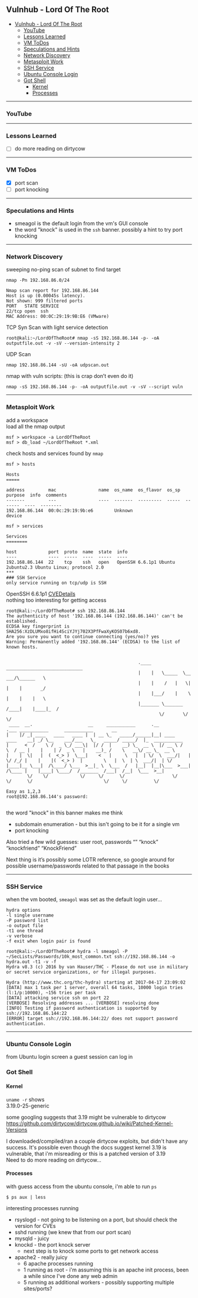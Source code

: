 ## Vulnhub - Lord Of The Root
<!-- TOC -->

- [Vulnhub - Lord Of The Root](#vulnhub---lord-of-the-root)
    - [YouTube](#youtube)
    - [Lessons Learned](#lessons-learned)
    - [VM ToDos](#vm-todos)
    - [Speculations and Hints](#speculations-and-hints)
    - [Network Discovery](#network-discovery)
    - [Metasploit Work](#metasploit-work)
    - [SSH Service](#ssh-service)
    - [Ubuntu Console Login](#ubuntu-console-login)
    - [Got Shell](#got-shell)
        - [Kernel](#kernel)
        - [Processes](#processes)

<!-- /TOC -->
***
### YouTube

***
### Lessons Learned
* [ ] do more reading on dirtycow

***
### VM ToDos
* [x] port scan  
* [ ] port knocking 

***
### Speculations and Hints
* smeagol is the default login from the vm's GUI console
* the word "knock" is used in the `ssh` banner.  possibly a hint to try port knocking


***
### Network Discovery
sweeping no-ping scan of subnet to find target
```
nmap -Pn 192.168.86.0/24

Nmap scan report for 192.168.86.144
Host is up (0.00045s latency).
Not shown: 999 filtered ports
PORT   STATE SERVICE
22/tcp open  ssh
MAC Address: 00:0C:29:19:9B:E6 (VMware)
```
TCP Syn Scan with light service detection
```
root@kali:~/LordOfTheRoot# nmap -sS 192.168.86.144 -p- -oA outputfile.out -v -sV --version-intensity 2
```
UDP Scan
```
nmap 192.168.86.144 -sU -oA udpscan.out
```
nmap with vuln scripts: (this is crap don’t even do it)
```
nmap -sS 192.168.86.144 -p- -oA outputfile.out -v -sV --script vuln
```

***
### Metasploit Work
add a workspace  
load all the nmap output  
```
msf > workspace -a LordOfTheRoot
msf > db_load ~/LordOfTheRoot *.xml
```
check hosts and services found by `nmap`
```
msf > hosts

Hosts
=====

address         mac                name  os_name  os_flavor  os_sp  purpose  info  comments
-------         ---                ----  -------  ---------  -----  -------  ----  --------
192.168.86.144  00:0c:29:19:9b:e6        Unknown                    device         

msf > services

Services
========

host            port  proto  name  state  info
----            ----  -----  ----  -----  ----
192.168.86.144  22    tcp    ssh   open   OpenSSH 6.6.1p1 Ubuntu 2ubuntu2.3 Ubuntu Linux; protocol 2.0
***
### SSH Service
only service running on tcp/udp is SSH

```

OpenSSH 6.6.1p1
[CVEDetails]( https://www.cvedetails.com/vulnerability-list/vendor_id-97/product_id-585/version_id-188831/Openbsd-Openssh-6.6.html)   
nothing too interesting for getting access

```
root@kali:~/LordOfTheRoot# ssh 192.168.86.144
The authenticity of host '192.168.86.144 (192.168.86.144)' can't be established.
ECDSA key fingerprint is SHA256:XzDLUMxo8ifHi4SciYJYj702X3PfFwaXyKOS07b6xd8.
Are you sure you want to continue connecting (yes/no)? yes
Warning: Permanently added '192.168.86.144' (ECDSA) to the list of known hosts.


                                                  .____    _____________________________
                                                  |    |   \_____  \__    ___/\______   \
                                                  |    |    /   |   \|    |    |       _/
                                                  |    |___/    |    \    |    |    |   \
                                                  |_______ \_______  /____|    |____|_  /
                                                          \/       \/                 \/
 ____  __.                     __     ___________      .__                   .___ ___________      ___________       __
|    |/ _| ____   ____   ____ |  | __ \_   _____/______|__| ____   ____    __| _/ \__    ___/___   \_   _____/ _____/  |_  ___________
|      <  /    \ /  _ \_/ ___\|  |/ /  |    __) \_  __ \  |/ __ \ /    \  / __ |    |    | /  _ \   |    __)_ /    \   __\/ __ \_  __ \
|    |  \|   |  (  <_> )  \___|    <   |     \   |  | \/  \  ___/|   |  \/ /_/ |    |    |(  <_> )  |        \   |  \  | \  ___/|  | \/
|____|__ \___|  /\____/ \___  >__|_ \  \___  /   |__|  |__|\___  >___|  /\____ |    |____| \____/  /_______  /___|  /__|  \___  >__|
        \/    \/            \/     \/      \/                  \/     \/      \/                           \/     \/          \/

Easy as 1,2,3
root@192.168.86.144's password: 


```

the word "knock" in this banner makes me think
* subdomain enumeration - but this isn't going to be it for a single vm
* port knocking 

Also tried a few wild guesses: user root, passwords “” “knock” “knockfriend” “KnockFriend”  

Next thing is it’s possibly some LOTR reference, so google around for possible username/passwords related to that passage in the books  

***
### SSH Service

when the vm booted, `smeagol` was set as the default login user…

```
hydra options
-l single username
-P password list
-o output file
-t1 one thread
-v verbose
-f exit when login pair is found

root@kali:~/LordOfTheRoot# hydra -l smeagol -P ~/SecLists/Passwords/10k_most_common.txt ssh://192.168.86.144 -o hydra.out -t1 -v -f
Hydra v8.3 (c) 2016 by van Hauser/THC - Please do not use in military or secret service organizations, or for illegal purposes.

Hydra (http://www.thc.org/thc-hydra) starting at 2017-04-17 23:09:02
[DATA] max 1 task per 1 server, overall 64 tasks, 10000 login tries (l:1/p:10000), ~156 tries per task
[DATA] attacking service ssh on port 22
[VERBOSE] Resolving addresses ... [VERBOSE] resolving done
[INFO] Testing if password authentication is supported by ssh://192.168.86.144:22
[ERROR] target ssh://192.168.86.144:22/ does not support password authentication.
```

***
### Ubuntu Console Login
from Ubuntu login screen a guest session can log in

### Got Shell

#### Kernel
`uname -r` shows  
3.19.0-25-generic

some googling suggests that 3.19 might be vulnerable to dirtycow
<https://github.com/dirtycow/dirtycow.github.io/wiki/Patched-Kernel-Versions>

I downloaded/compiled/ran a couple dirtycow exploits, but didn't have any success.  It's possible even though the docs suggest kernel 3.19 is vulnerable, that i'm misreading or this is a patched version of 3.19  
Need to do more reading on dirtycow...

#### Processes
with guess access from the ubuntu console, i'm able to run `ps`
```
$ ps aux | less
```
interesting processes running 
- rsyslogd - not going to be listening on a port, but should check the version for CVEs
- sshd running (we knew that from our port scan)
- mysqld - juicy
- knockd - the port knock server
    - next step is to knock some ports to get network access
- apache2 - really juicy
   - 6 apache processes running  
   - 1 running as root - i'm assuming this is an apache init process, been a while since I've done any web admin
   - 5 running as additional workers - possibly supporting multiple sites/ports?

